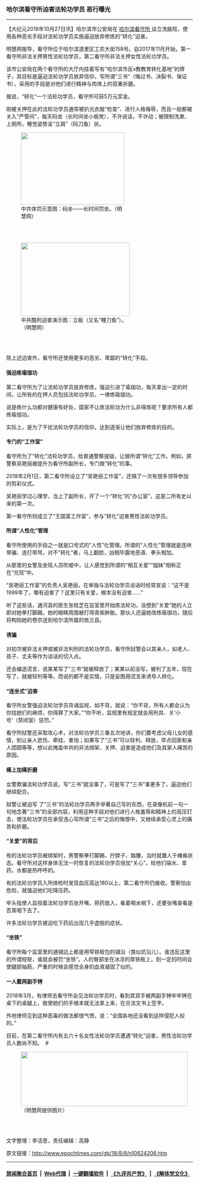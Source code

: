 ### 哈尔滨看守所迫害法轮功学员 恶行曝光
------------------------

<p>
 【大纪元2018年10月27日讯】哈尔滨市公安局在
 <a href="http://www.epochtimes.com/gb/tag/%E5%93%88%E5%B0%94%E6%BB%A8%E7%9C%8B%E5%AE%88%E6%89%80.html">
  哈尔滨看守所
 </a>
 设立洗脑班，使用各种恶劣手段对法轮功学员实施逼迫放弃修炼的“转化”迫害。
</p>
<p>
 明慧网报导，看守所位于哈尔滨道里区工农大街158号。自2017年11月开始，第一看守所非法关押男性法轮功学员，第二看守所非法关押女性法轮功学员。
</p>
<p>
 该市公安局在两个看守所的大厅内挂着写有“哈尔滨市反x教教育转化基地”的牌子，其目标是逼迫法轮功学员放弃信仰，写所谓“三书”（悔过书、决裂书、保证书），采用的手段是对他们进行精神与肉体上的双重折磨。
</p>
<p>
 据说，“转化”一个法轮功学员，看守所可获5万元奖金。
</p>
<p>
 刚被关押在此的法轮功学员通常被扒光衣服“检查”、进行人格侮辱，而且一般都被关入“严管间”，每天码坐（长时间坐小板凳），不许说话，不许动；被限制洗漱、上厕所，睡觉姿势呈“立肩”（码刀鱼）状。
</p>
<figure class="wp-caption aligncenter" id="attachment_10632963" style="width: 279px">
 <a href="http://i.epochtimes.com/assets/uploads/2018/08/2018-4-5-mh-jilin-jail-torture-10-ss.jpg">
  <img alt="" class=" wp-image-10632963" height="195" src="http://i.epochtimes.com/assets/uploads/2018/08/2018-4-5-mh-jilin-jail-torture-10-ss.jpg" width="279"/>
 </a>
 <br/><figcaption class="wp-caption-text">
  中共体罚示意图：码坐——长时间罚坐。（明慧网）
 </figcaption><br/>
</figure><br/>
<figure class="wp-caption aligncenter" id="attachment_10632959" style="width: 293px">
 <a href="http://i.epochtimes.com/assets/uploads/2018/08/content_582-31-01-450x305.jpg">
  <img alt="" class=" wp-image-10632959" height="198" src="http://i.epochtimes.com/assets/uploads/2018/08/content_582-31-01-450x305-450x305.jpg" width="293"/>
 </a>
 <br/><figcaption class="wp-caption-text">
  中共酷刑迫害演示图：立板（又名“睡刀鱼”）。（明慧网）
 </figcaption><br/>
</figure><br/>
<p>
 除上述迫害外，看守所还使用更多的恶劣、卑鄙的“转化”手段。
</p>
<h4>
 强迫练瑜珈功
</h4>
<p>
 第二看守所为了让法轮功学员放弃修炼，强迫引进了瑜珈功，每天拿出一定的时间，让所有的在押人员包括法轮功学员，一律练瑜珈功。
</p>
<p>
 说是练什么功都对健康有好处，国家不让炼法轮功为什么非得炼呢？要求所有人都练瑜珈功。
</p>
<p>
 实际上，是为了干扰法轮功学员的信仰，达到逐渐让他们放弃修炼的目的。
</p>
<h4>
 <b>
  专门的“工作室”
 </b>
</h4>
<p>
 看守所为了“转化”法轮功学员，给普通警察提级，让做所谓“转化”工作。例如，原警察吴艳丽被提升为看守所副所长，专门做“转化”的事。
</p>
<p>
 2018年2月1日，第二看守所设立了“吴艳丽工作室”，还搞了一次有很多领导参加的剪彩仪式。
</p>
<p>
 吴艳丽学过心理学，当上了副所长，开了一个“转化”的“办公室”，这是二所有史以来的第一次。
</p>
<p>
 第一看守所则成立了“王国富工作室”，参与“转化”迫害男性法轮功学员。
</p>
<h4>
 <b>
  所谓“人性化”管理
 </b>
</h4>
<p>
 看守所使用的手段之一就是口号式的“人性”化管理。所谓的“人性化”管理就是连哄带骗、连打带骂，对不“转化”者，马上翻脸，凶相毕露地恶语、拳头相加。
</p>
<p>
 从那里的女警及坐班人员吹嘘中，让人感觉到所谓的“相互关爱”“姐妹”相称正在“兑现”中。
</p>
<p>
 “吴艳丽工作室”的负责人吴艳丽，在单独与法轮功学员谈话时经常宣说：“这不是1999年了，哪有迫害了？这里只有关爱，根本没有迫害……”
</p>
<p>
 听了这些话，通河县的医生张桂芝在监室里开始炼法轮功，没想到“关爱”她的人立即对她拳打脚踢。她的眼睛周围被打得青紫肿胀。那伙人还逼她改练瑜珈功，随后将构陷她的卷宗送到哈尔滨所属的依兰县。
</p>
<h4>
 诱骗
</h4>
<p>
 对初次被非法关押或被非法判刑的法轮功学员，看守所狱警会以其亲人，如老人、孩子、丈夫等作为谈话的切入点。
</p>
<p>
 还会编造谎言，说某某写了“三书”就被释放了；某某以前没写，被判了五年，现在写了，就被轻判等等。而说的都不是实情，只是妄图用谎言来诱导人转化。
</p>
<h4>
 <b>
  “连坐式”迫害
 </b>
</h4>
<p>
 看守所女警强迫法轮功学员背诵监规，如不背，就说：“你不背，所有人都会认为你找她们的麻烦，你得罪了大家。”“你不听，监规里有规定就会用刑具、关‘小号’（禁闭室）惩罚。”
</p>
<p>
 看守所狱警还采取攻心术，对法轮功学员三番五次地讲，你们要考虑父母儿女的感情，别让亲人悲伤、牵挂、害怕；如果写了“三书”可以轻判、释放，早点回家和亲人团圆等等，想以此掩盖中共的非法绑架、关押、迫害是造成他们及其家人痛苦的原因。
</p>
<h4>
 <b>
  痛上加痛折磨
 </b>
</h4>
<p>
 女警欺骗法轮功学员说，写“三书”就没事了，可是写了“三书”事更多了，逼迫他们继续配合。
</p>
<p>
 狱警让被迫写 了“三书”的法轮功学员两手举著自己写的东西，在录像机前一句一句地念著“三书”的全部内容，利用这种手段对他们进行人格羞辱和精神上的高压打击，使法轮功学员在承受违心写所谓“三书”之后的悔恨中，又继续承受心灵上的痛苦和折磨。
</p>
<h4>
 “关爱”的背后
</h4>
<p>
 有的法轮功学员被绑架时，男警察拳打脚踢、拧脖子、踹腰，当时就置人于瘫痪状态。看守所对这样身体无法一时恢复的法轮功学员倍加“关心”，给他们端水、拿药，水都是热呼呼的。
</p>
<p>
 有的法轮功学员入所体检时发现血压高达180以上，第二看守所仍接收。警察怕出危险，就强迫他们吃降压药。
</p>
<p>
 牢头指使人监视着法轮功学员张开嘴，把药放入，看着喝水咽下，还要张嘴查看是否真咽下去了。
</p>
<p>
 许多法轮功学员被迫吃下药后出现几乎虚脱的症状。
</p>
<h4>
 <b>
  “坐铁”
 </b>
</h4>
<p>
 看守所每个监室里的通铺边上都是用窄铁板包的铺沿（类似炕沿儿）。谁违反这里的所谓规矩，谁就会被罚“坐铁”。人的臀部坐在冰凉的厚铁板上，到一定的时间会使腿部抽筋，严重的时候会感觉全身的血液凝固了似的。
</p>
<h4>
 <b>
  一人戴两副手铐
 </b>
</h4>
<p>
 2018年3月，有律师去看守所会见法轮功学员时，看到其双手被两副手铐牢牢铐在桌下的桌腿上，致使她们的手根本就无法拿上来，在合法文书上签字。
</p>
<p>
 外地律师见到这种恶毒的做法都很气愤，说：“全国各地还没看到这样侵犯人权的。”
</p>
<p>
 目前，在第二看守所内有五六十名女性法轮功学员遭遇“转化”迫害，男性法轮功学员人数尚不知。  #
</p>
<figure class="wp-caption aligncenter" id="attachment_10632931" style="width: 450px">
 <a href="http://i.epochtimes.com/assets/uploads/2018/08/2018-8-7-214136-0-ss.jpg">
  <img alt="" class="size-medium wp-image-10632931" height="147" src="http://i.epochtimes.com/assets/uploads/2018/08/2018-8-7-214136-0-ss-450x147.jpg" width="450"/>
 </a>
 <br/><figcaption class="wp-caption-text">
  （明慧网提供图片）
 </figcaption><br/>
</figure><br/>
<p>
 文字整理：李洁思，责任编辑：高静
</p>

原文链接：http://www.epochtimes.com/gb/18/8/8/n10624206.htm


------------------------
#### [禁闻聚合首页](https://github.com/gfw-breaker/banned-news/blob/master/README.md) &nbsp;|&nbsp; [Web代理](https://github.com/gfw-breaker/open-proxy/blob/master/README.md) &nbsp;|&nbsp; [一键翻墙软件](https://github.com/gfw-breaker/nogfw/blob/master/README.md) &nbsp;|&nbsp; [《九评共产党》](https://github.com/gfw-breaker/9ping.md/blob/master/README.md#九评之一评共产党是什么) &nbsp;|&nbsp; [《解体党文化》](https://github.com/gfw-breaker/jtdwh.md/blob/master/README.md#绪论)